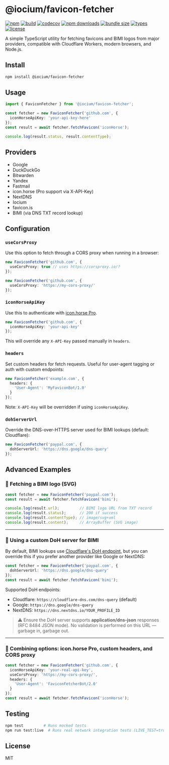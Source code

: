 # @iocium/favicon-fetcher

[![npm](https://img.shields.io/npm/v/@iocium/favicon-fetcher)](https://www.npmjs.com/package/@iocium/favicon-fetcher)
[![build](https://github.com/iocium/favicon-fetcher/actions/workflows/test.yml/badge.svg)](https://github.com/iocium/favicon-fetcher/actions/workflows/test.yml)
[![codecov](https://codecov.io/gh/iocium/favicon-fetcher/branch/main/graph/badge.svg)](https://codecov.io/gh/iocium/favicon-fetcher)
[![npm downloads](https://img.shields.io/npm/dm/@iocium/favicon-fetcher)](https://www.npmjs.com/package/@iocium/favicon-fetcher)
[![bundle size](https://img.shields.io/bundlephobia/minzip/@iocium/favicon-fetcher)](https://bundlephobia.com/package/@iocium/favicon-fetcher)
[![types](https://img.shields.io/npm/types/@iocium/favicon-fetcher)](https://www.npmjs.com/package/@iocium/favicon-fetcher)
[![license](https://img.shields.io/npm/l/@iocium/favicon-fetcher)](https://github.com/iocium/favicon-fetcher/blob/main/LICENSE)

A simple TypeScript utility for fetching favicons and BIMI logos from major providers, compatible with Cloudflare Workers, modern browsers, and Node.js.

## Install

```bash
npm install @iocium/favicon-fetcher
```

## Usage

```ts
import { FaviconFetcher } from '@iocium/favicon-fetcher';

const fetcher = new FaviconFetcher('github.com', {
  iconHorseApiKey: 'your-api-key-here'
});
const result = await fetcher.fetchFavicon('iconHorse');

console.log(result.status, result.contentType);
```

## Providers

- Google
- DuckDuckGo
- Bitwarden
- Yandex
- Fastmail
- icon.horse (Pro support via X-API-Key)
- NextDNS
- Iocium
- favicon.is
- BIMI (via DNS TXT record lookup)

## Configuration
### `useCorsProxy`

Use this option to fetch through a CORS proxy when running in a browser:

```ts
new FaviconFetcher('github.com', {
  useCorsProxy: true // uses https://corsproxy.io/?
});

new FaviconFetcher('github.com', {
  useCorsProxy: 'https://my-cors-proxy/'
});
```

### `iconHorseApiKey`

Use this to authenticate with [icon.horse Pro](https://icon.horse/pro).

```ts
new FaviconFetcher('github.com', {
  iconHorseApiKey: 'your-api-key'
});
```

This will override any `X-API-Key` passed manually in `headers`.

### `headers`

Set custom headers for fetch requests. Useful for user-agent tagging or auth with custom endpoints:

```ts
new FaviconFetcher('example.com', {
  headers: {
    'User-Agent': 'MyFaviconBot/1.0'
  }
});
```

Note: `X-API-Key` will be overridden if using `iconHorseApiKey`.

### `dohServerUrl`

Override the DNS-over-HTTPS server used for BIMI lookups (default: Cloudflare):

```ts
new FaviconFetcher('paypal.com', {
  dohServerUrl: 'https://dns.google/dns-query'
});
```

## Advanced Examples
### 🔹 Fetching a BIMI logo (SVG)

```ts
const fetcher = new FaviconFetcher('paypal.com');
const result = await fetcher.fetchFavicon('bimi');

console.log(result.url);         // BIMI logo URL from TXT record
console.log(result.status);      // 200 if success
console.log(result.contentType); // image/svg+xml
console.log(result.content);     // ArrayBuffer (SVG image)
```

---

### 🔹 Using a custom DoH server for BIMI

By default, BIMI lookups use [Cloudflare's DoH endpoint](https://developers.cloudflare.com/1.1.1.1/dns-over-https/json-format/), but you can override this if you prefer another provider like Google or NextDNS:

```ts
const fetcher = new FaviconFetcher('paypal.com', {
  dohServerUrl: 'https://dns.google/dns-query'
});
const result = await fetcher.fetchFavicon('bimi');
```

Supported DoH endpoints:
- Cloudflare: `https://cloudflare-dns.com/dns-query` (default)
- Google: `https://dns.google/dns-query`
- NextDNS: `https://dns.nextdns.io/YOUR_PROFILE_ID`

> ⚠️ Ensure the DoH server supports **application/dns-json** responses (RFC 8484 JSON mode). No validation is performed on this URL — garbage in, garbage out.

---

### 🔹 Combining options: icon.horse Pro, custom headers, and CORS proxy

```ts
const fetcher = new FaviconFetcher('github.com', {
  iconHorseApiKey: 'your-real-api-key',
  useCorsProxy: 'https://my-cors-proxy/',
  headers: {
    'User-Agent': 'FaviconFetcherBot/2.0'
  }
});
const result = await fetcher.fetchFavicon('iconHorse');
```

## Testing

```bash
npm test         # Runs mocked tests
npm run test:live  # Runs real network integration tests (LIVE_TEST=true)
```

## License

MIT